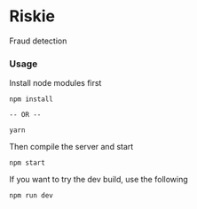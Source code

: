 # Riskie
Fraud detection

### Usage
Install node modules first

```
npm install

-- OR --

yarn
```

Then compile the server and start
```
npm start
```

If you want to try the dev build, use the following

```
npm run dev
```


